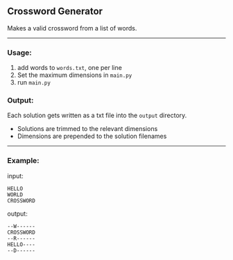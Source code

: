 ## Crossword Generator

Makes a valid crossword from a list of words.    

---

### Usage: 

1. add words to `words.txt`, one per line
2. Set the maximum dimensions in `main.py`
2. run `main.py`

### Output: 

Each solution gets written as a txt file into the `output` directory.

- Solutions are trimmed to the relevant dimensions
- Dimensions are prepended to the solution filenames

----

### Example: 

input: 

```
HELLO
WORLD
CROSSWORD
```

output: 

```
--W------
CROSSWORD
--R------
HELLO----
--D------
```